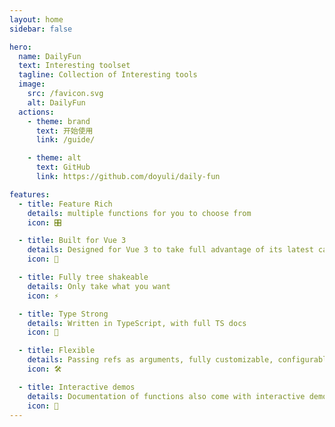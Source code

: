 ```yaml
---
layout: home
sidebar: false

hero:
  name: DailyFun
  text: Interesting toolset
  tagline: Collection of Interesting tools
  image:
    src: /favicon.svg
    alt: DailyFun
  actions:
    - theme: brand
      text: 开始使用
      link: /guide/

    - theme: alt
      text: GitHub
      link: https://github.com/doyuli/daily-fun

features:
  - title: Feature Rich
    details: multiple functions for you to choose from
    icon: 🎛

  - title: Built for Vue 3
    details: Designed for Vue 3 to take full advantage of its latest capabilities
    icon: 🚀

  - title: Fully tree shakeable
    details: Only take what you want
    icon: ⚡

  - title: Type Strong
    details: Written in TypeScript, with full TS docs
    icon: 🦾

  - title: Flexible
    details: Passing refs as arguments, fully customizable, configurable event filters and targets
    icon: 🛠

  - title: Interactive demos
    details: Documentation of functions also come with interactive demos!
    icon: 🎪
---
```


<Home />
